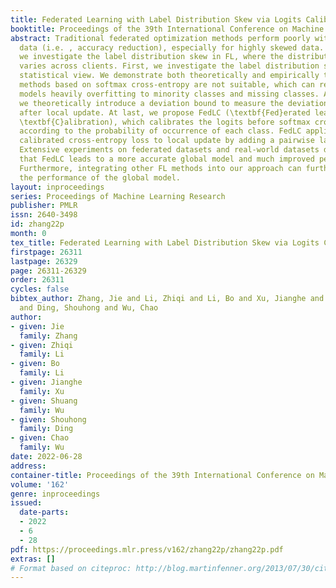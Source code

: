 ```yaml
---
title: Federated Learning with Label Distribution Skew via Logits Calibration
booktitle: Proceedings of the 39th International Conference on Machine Learning
abstract: Traditional federated optimization methods perform poorly with heterogeneous
  data (i.e. , accuracy reduction), especially for highly skewed data. In this paper,
  we investigate the label distribution skew in FL, where the distribution of labels
  varies across clients. First, we investigate the label distribution skew from a
  statistical view. We demonstrate both theoretically and empirically that previous
  methods based on softmax cross-entropy are not suitable, which can result in local
  models heavily overfitting to minority classes and missing classes. Additionally,
  we theoretically introduce a deviation bound to measure the deviation of the gradient
  after local update. At last, we propose FedLC (\textbf{Fed}erated learning via \textbf{L}ogits
  \textbf{C}alibration), which calibrates the logits before softmax cross-entropy
  according to the probability of occurrence of each class. FedLC applies a fine-grained
  calibrated cross-entropy loss to local update by adding a pairwise label margin.
  Extensive experiments on federated datasets and real-world datasets demonstrate
  that FedLC leads to a more accurate global model and much improved performance.
  Furthermore, integrating other FL methods into our approach can further enhance
  the performance of the global model.
layout: inproceedings
series: Proceedings of Machine Learning Research
publisher: PMLR
issn: 2640-3498
id: zhang22p
month: 0
tex_title: Federated Learning with Label Distribution Skew via Logits Calibration
firstpage: 26311
lastpage: 26329
page: 26311-26329
order: 26311
cycles: false
bibtex_author: Zhang, Jie and Li, Zhiqi and Li, Bo and Xu, Jianghe and Wu, Shuang
  and Ding, Shouhong and Wu, Chao
author:
- given: Jie
  family: Zhang
- given: Zhiqi
  family: Li
- given: Bo
  family: Li
- given: Jianghe
  family: Xu
- given: Shuang
  family: Wu
- given: Shouhong
  family: Ding
- given: Chao
  family: Wu
date: 2022-06-28
address:
container-title: Proceedings of the 39th International Conference on Machine Learning
volume: '162'
genre: inproceedings
issued:
  date-parts:
  - 2022
  - 6
  - 28
pdf: https://proceedings.mlr.press/v162/zhang22p/zhang22p.pdf
extras: []
# Format based on citeproc: http://blog.martinfenner.org/2013/07/30/citeproc-yaml-for-bibliographies/
---
```

